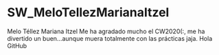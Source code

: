 # SW_MeloTellezMarianaItzel
Melo Téllez Mariana Itzel
Me ha agradado mucho el CW2020(:, me ha divertido un buen...aunque muera totalmente con las prácticas jaja.
Hola GitHub

